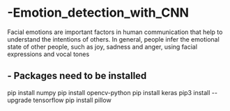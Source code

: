 # -Emotion_detection_with_CNN
Facial emotions are important factors in human communication that help to understand the intentions of others. In general, people infer the emotional state of other people, such as joy, sadness and anger, using facial expressions and vocal tones


## - Packages need to be installed

pip install numpy
pip install opencv-python
pip install keras
pip3 install --upgrade tensorflow
pip install pillow

